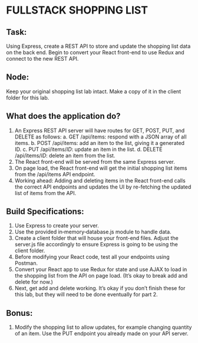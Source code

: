 # FULLSTACK SHOPPING LIST

## Task:
Using Express, create a REST API to store and update the shopping list data on the back end. Begin to convert your React front-end to use Redux and connect to the new REST API.

## Node:
Keep your original shopping list lab intact. Make a copy of it in the client folder for this lab.

## What does the application do?
1. An Express REST API server will have routes for GET, POST, PUT, and DELETE as follows:
	a. GET /api/items: respond with a JSON array of all items.
	b. POST /api/items: add an item to the list, giving it a generated ID.
	c. PUT /api/items/_ID_: update an item in the list.
	d. DELETE /api/items/_ID_: delete an item from the list.
2. The React front-end will be served from the same Express server.
3. On page load, the React front-end will get the initial shopping list items from the /api/items API endpoint.
4. Working ahead: Adding and deleting items in the React front-end calls the correct API endpoints and updates the UI by re-fetching the updated list of items from the API.

## Build Specifications:
1. Use Express to create your server.
2. Use the provided in‑memory‑database.js module to handle data.
3. Create a client folder that will house your front-end files. Adjust the server.js file accordingly to ensure Express is going to be using the client folder.
4. Before modifying your React code, test all your endpoints using Postman.
5. Convert your React app to use Redux for state and use AJAX to load in the shopping list from the API on page load. (It’s okay to break add and delete for now.)
6. Next, get add and delete working. It’s okay if you don’t finish these for this lab, but they will need to be done eventually for part 2.

## Bonus:
1. Modify the shopping list to allow updates, for example changing quantity of an item. Use the PUT endpoint you already made on your API server.
